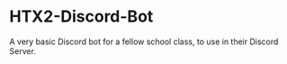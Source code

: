 # HTX2-Discord-Bot
A very basic Discord bot for a fellow school class, to use in their Discord Server.

